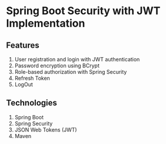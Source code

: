 <h1>Spring Boot Security with JWT Implementation</h1>

<h2>Features</h2>

<ol>
  <li>
    User registration and login with JWT authentication
  </li>
  <li>
    Password encryption using BCrypt
  </li>
  <li>
    Role-based authorization with Spring Security
  </li>
    <li>
    Refresh Token
  </li>
    <li>
    LogOut
  </li>
</ol>

<h2>Technologies
</h2>


<ol>
  <li>Spring Boot
</li>
  <li>Spring Security
</li>
  <li>JSON Web Tokens (JWT)
</li>
<li>Maven</li>
</ol>
